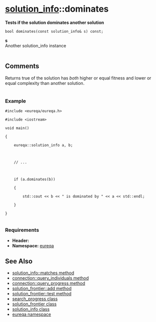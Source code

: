 # [solution\_info](doc_solution_info.md)::dominates #

**Tests if the solution dominates another solution**

```
bool dominates(const solution_info& s) const;
```

**s**<br>
Another solution_info instance<br>
<br>
<h2>Comments</h2>
Returns true of the solution has <i>both</i> higher or equal fitness and lower or equal complexity than another solution.<br>
<br>
<h3>Example</h3>
<pre><code>#include &lt;eureqa/eureqa.h&gt;<br>
#include &lt;iostream&gt;<br>
void main()<br>
{<br>
    eureqa::solution_info a, b;<br>
<br>
    // ...<br>
<br>
    if (a.dominates(b))<br>
    {<br>
        std::cout &lt;&lt; b &lt;&lt; " is dominated by " &lt;&lt; a &lt;&lt; std::endl;<br>
    }<br>
}<br>
</code></pre>

<h3>Requirements</h3>
<ul><li><b>Header:</b> <eureqa/solution_frontier.h><br>
</li><li><b>Namespace:</b> <a href='doc_intro.md'>eureqa</a></li></ul>

<h2>See Also</h2>
<ul><li><a href='doc_solution_info_matches.md'>solution_info::matches method</a>
</li><li><a href='doc_connection_query_individuals.md'>connection::query_individuals method</a>
</li><li><a href='doc_connection_query_progress.md'>connection::query_progress method</a>
</li><li><a href='doc_solution_frontier_add.md'>solution_frontier::add method</a>
</li><li><a href='doc_solution_frontier_test.md'>solution_frontier::test method</a>
</li><li><a href='doc_search_progress.md'>search_progress class</a>
</li><li><a href='doc_solution_frontier.md'>solution_frontier class</a>
</li><li><a href='doc_solution_info.md'>solution_info class</a>
</li><li><a href='doc_intro.md'>eureqa namespace</a>